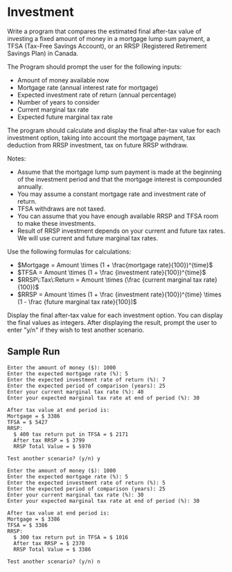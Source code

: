 # Investment

Write a program that compares the estimated final after-tax value of investing a fixed amount of money in a mortgage lump sum payment, a TFSA (Tax-Free Savings Account), or an RRSP (Registered Retirement Savings Plan) in Canada.

The Program should prompt the user for the following inputs:

- Amount of money available now
- Mortgage rate (annual interest rate for mortgage)
- Expected investment rate of return (annual percentage)
- Number of years to consider
- Current marginal tax rate
- Expected future marginal tax rate

The program should calculate and display the final after-tax value for each investment option, taking into account the mortgage payment, tax deduction from RRSP investment, tax on future RRSP withdraw.

Notes:

- Assume that the mortgage lump sum payment is made at the beginning of the investment period and that the mortgage interest is compounded annually.
- You may assume a constant mortgage rate and investment rate of return.
- TFSA withdraws are not taxed.
- You can assume that you have enough available RRSP and TFSA room to make these investments.
- Result of RRSP investment depends on your current and future tax rates. We will use current and future marginal tax rates.

Use the following formulas for calculations:
- $Mortgage = Amount \times (1 + \frac{mortgage rate}{100})^{time}$
- $TFSA = Amount \times (1 + \frac {investment rate}{100})^{time}$
- $RRSP\:Tax\:Return = Amount \times (\frac {current marginal tax rate}{100})$
- $RRSP = Amount \times (1 + \frac {investment rate}{100})^{time} \times (1 - \frac {future marginal tax rate}{100})$

Display the final after-tax value for each investment option. You can display the final values as integers. After displaying the result, prompt the user to enter "y/n" if they wish to test another scenario.

## Sample Run

~~~
Enter the amount of money ($): 1000
Enter the expected mortgage rate (%): 5
Enter the expected investment rate of return (%): 7
Enter the expected period of comparison (years): 25
Enter your current marginal tax rate (%): 40
Enter your expected marginal tax rate at end of period (%): 30

After tax value at end period is:
Mortgage = $ 3386
TFSA = $ 5427
RRSP:
  $ 400 tax return put in TFSA = $ 2171
  After tax RRSP = $ 3799
  RRSP Total Value = $ 5970

Test another scenario? (y/n) y

Enter the amount of money ($): 1000
Enter the expected mortgage rate (%): 5
Enter the expected investment rate of return (%): 5
Enter the expected period of comparison (years): 25
Enter your current marginal tax rate (%): 30
Enter your expected marginal tax rate at end of period (%): 30   

After tax value at end period is:
Mortgage = $ 3386
TFSA = $ 3386
RRSP:
  $ 300 tax return put in TFSA = $ 1016
  After tax RRSP = $ 2370
  RRSP Total Value = $ 3386

Test another scenario? (y/n) n
~~~